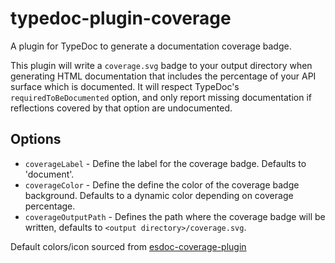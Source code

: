 # typedoc-plugin-coverage

A plugin for TypeDoc to generate a documentation coverage badge.

This plugin will write a `coverage.svg` badge to your output directory when generating HTML documentation that
includes the percentage of your API surface which is documented. It will respect TypeDoc's `requiredToBeDocumented` option,
and only report missing documentation if reflections covered by that option are undocumented.

## Options

- `coverageLabel` - Define the label for the coverage badge. Defaults to 'document'.
- `coverageColor` - Define the define the color of the coverage badge background. Defaults to a dynamic color depending on coverage percentage.
- `coverageOutputPath` - Defines the path where the coverage badge will be written, defaults to `<output directory>/coverage.svg`.

Default colors/icon sourced from [esdoc-coverage-plugin](https://github.com/esdoc/esdoc-plugins/tree/master/esdoc-coverage-plugin)
